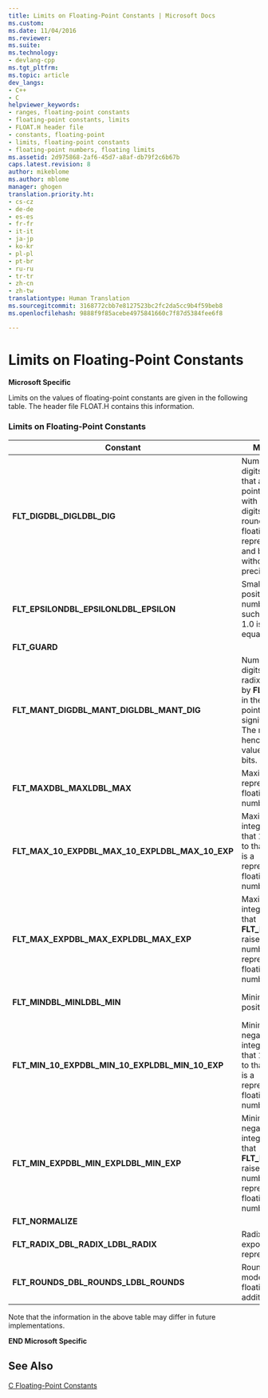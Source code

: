 ```yaml
---
title: Limits on Floating-Point Constants | Microsoft Docs
ms.custom: 
ms.date: 11/04/2016
ms.reviewer: 
ms.suite: 
ms.technology:
- devlang-cpp
ms.tgt_pltfrm: 
ms.topic: article
dev_langs:
- C++
- C
helpviewer_keywords:
- ranges, floating-point constants
- floating-point constants, limits
- FLOAT.H header file
- constants, floating-point
- limits, floating-point constants
- floating-point numbers, floating limits
ms.assetid: 2d975868-2af6-45d7-a8af-db79f2c6b67b
caps.latest.revision: 8
author: mikeblome
ms.author: mblome
manager: ghogen
translation.priority.ht:
- cs-cz
- de-de
- es-es
- fr-fr
- it-it
- ja-jp
- ko-kr
- pl-pl
- pt-br
- ru-ru
- tr-tr
- zh-cn
- zh-tw
translationtype: Human Translation
ms.sourcegitcommit: 3168772cbb7e8127523bc2fc2da5cc9b4f59beb8
ms.openlocfilehash: 9888f9f85acebe4975841660c7f87d5384fee6f8

---
```

# Limits on Floating-Point Constants
**Microsoft Specific**  
  
 Limits on the values of floating-point constants are given in the following table. The header file FLOAT.H contains this information.  
  
### Limits on Floating-Point Constants  
  
|Constant|Meaning|Value|  
|--------------|-------------|-----------|  
|**FLT_DIGDBL_DIGLDBL_DIG**|Number of digits, *q*, such that a floating-point number with *q* decimal digits can be rounded into a floating-point representation and back without loss of precision.|6 15 15|  
|**FLT_EPSILONDBL_EPSILONLDBL_EPSILON**|Smallest positive number *x*, such that *x* + 1.0 is not equal to 1.0|1.192092896e–07F 2.2204460492503131e–016 2.2204460492503131e–016|  
|**FLT_GUARD**||0|  
|**FLT_MANT_DIGDBL_MANT_DIGLDBL_MANT_DIG**|Number of digits in the radix specified by **FLT_RADIX** in the floating-point significand. The radix is 2; hence these values specify bits.|24 53 53|  
|**FLT_MAXDBL_MAXLDBL_MAX**|Maximum representable floating-point number.|3.402823466e+38F 1.7976931348623158e+308 1.7976931348623158e+308|  
|**FLT_MAX_10_EXPDBL_MAX_10_EXPLDBL_MAX_10_EXP**|Maximum integer such that 10 raised to that number is a representable floating-point number.|38 308 308|  
|**FLT_MAX_EXPDBL_MAX_EXPLDBL_MAX_EXP**|Maximum integer such that **FLT_RADIX** raised to that number is a representable floating-point number.|128 1024 1024|  
|**FLT_MINDBL_MINLDBL_MIN**|Minimum positive value.|1.175494351e–38F 2.2250738585072014e–308 2.2250738585072014e–308|  
|**FLT_MIN_10_EXPDBL_MIN_10_EXPLDBL_MIN_10_EXP**|Minimum negative integer such that 10 raised to that number is a representable floating-point number.|–37<br /><br /> –307<br /><br /> –307|  
|**FLT_MIN_EXPDBL_MIN_EXPLDBL_MIN_EXP**|Minimum negative integer such that **FLT_RADIX** raised to that number is a representable floating-point number.|–125<br /><br /> –1021<br /><br /> –1021|  
|**FLT_NORMALIZE**||0|  
|**FLT_RADIX_DBL_RADIX_LDBL_RADIX**|Radix of exponent representation.|2 2 2|  
|**FLT_ROUNDS_DBL_ROUNDS_LDBL_ROUNDS**|Rounding mode for floating-point addition.|1 (near) 1 (near) 1 (near)|  
  
 Note that the information in the above table may differ in future implementations.  
  
 **END Microsoft Specific**  
  
## See Also  
 [C Floating-Point Constants](../c-language/c-floating-point-constants.md)


<!--HONumber=Jan17_HO2-->


